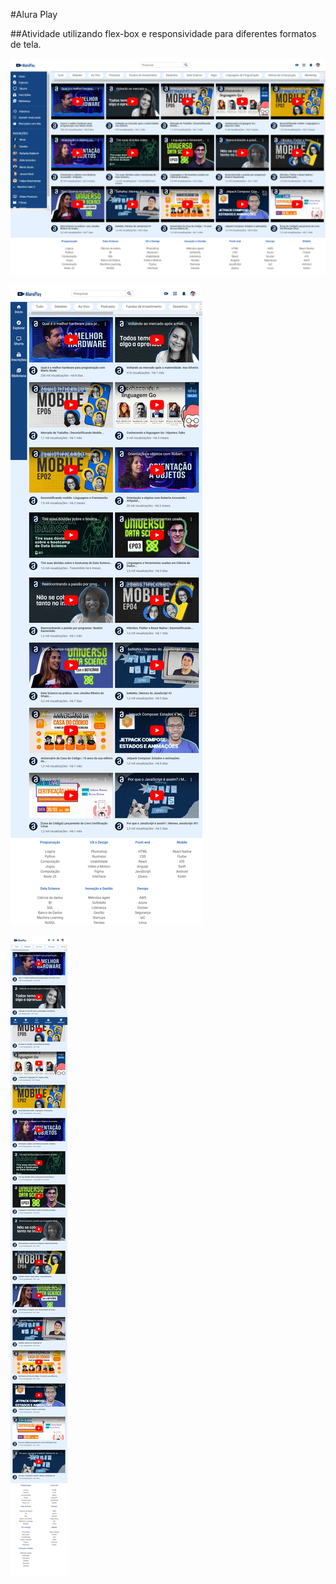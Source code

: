 #Alura Play

##Atividade utilizando flex-box e responsividade para diferentes formatos de tela.

![Telas grandes](Alura_play_telas_grandes.png)

![Telas médias](Alura_play_telas_medias.png)

![Telas pequenas](Alura_play_telas_pequenas.png)